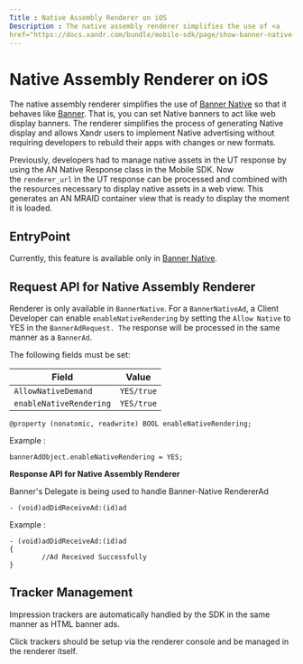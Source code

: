 ```yaml
---
Title : Native Assembly Renderer on iOS
Description : The native assembly renderer simplifies the use of <a
href="https://docs.xandr.com/bundle/mobile-sdk/page/show-banner-native-on-ios.html"
---
```



# Native Assembly Renderer on iOS



The native assembly renderer simplifies the use of <a
href="https://docs.xandr.com/bundle/mobile-sdk/page/show-banner-native-on-ios.html"
class="xref" target="_blank">Banner Native</a> so that it behaves
like <a
href="https://docs.xandr.com/bundle/mobile-sdk/page/show-banners-on-ios.html"
class="xref" target="_blank">Banner</a>. That is, you can set Native
banners to act like web display banners. The renderer simplifies the
process of generating Native display and allows
Xandr users to implement Native advertising
without requiring developers to rebuild their apps with changes or new
formats.

Previously, developers had to manage native assets in the UT response by
using the AN Native Response class in the Mobile SDK. Now
the `renderer_url` in the UT response can be processed and combined with
the resources necessary to display native assets in a web view. This
generates an AN MRAID container view that is ready to display the moment
it is loaded.



## EntryPoint 

Currently, this feature is available only in <a
href="https://docs.xandr.com/bundle/mobile-sdk/page/show-banner-native-on-ios.html"
class="xref" target="_blank">Banner Native</a>.





## Request API for Native Assembly Renderer

Renderer is only available in `BannerNative`. For a `BannerNativeAd`, a
Client Developer can enable `enableNativeRendering` by setting
the `Allow Native` to YES in the `BannerAdRequest. The` response will be
processed in the same manner as a `BannerAd`. 

The following fields must be set:

<table class="table">
<thead class="thead">
<tr class="header row">
<th id="ID-00002252__entry__1"
class="entry colsep-1 rowsep-1">Field</th>
<th id="ID-00002252__entry__2"
class="entry colsep-1 rowsep-1">Value</th>
</tr>
</thead>
<tbody class="tbody">
<tr class="odd row">
<td class="entry colsep-1 rowsep-1"
headers="ID-00002252__entry__1"><code
class="ph codeph">AllowNativeDemand</code></td>
<td class="entry colsep-1 rowsep-1"
headers="ID-00002252__entry__2"><code
class="ph codeph">YES/true</code></td>
</tr>
<tr class="even row">
<td class="entry colsep-1 rowsep-1"
headers="ID-00002252__entry__1"><code
class="ph codeph">enableNativeRendering</code></td>
<td class="entry colsep-1 rowsep-1"
headers="ID-00002252__entry__2"><code
class="ph codeph">YES/true</code></td>
</tr>
</tbody>
</table>

``` pre
@property (nonatomic, readwrite) BOOL enableNativeRendering;
```

Example : 

``` pre
bannerAdObject.enableNativeRendering = YES;
```

**Response API for Native Assembly Renderer**

Banner's Delegate is being used to handle Banner-Native RendererAd

``` pre
- (void)adDidReceiveAd:(id)ad
```

Example : 

``` pre
- (void)adDidReceiveAd:(id)ad
{
        //Ad Received Successfully
}
```





## Tracker Management 

Impression trackers are automatically handled by the SDK in the same
manner as HTML banner ads.

Click trackers should be setup via the renderer console and be managed
in the renderer itself.







